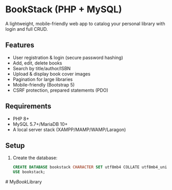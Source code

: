 # BookStack (PHP + MySQL)

A lightweight, mobile-friendly web app to catalog your personal library with login and full CRUD.

## Features
- User registration & login (secure password hashing)
- Add, edit, delete books
- Search by title/author/ISBN
- Upload & display book cover images
- Pagination for large libraries
- Mobile-friendly (Bootstrap 5)
- CSRF protection, prepared statements (PDO)

## Requirements
- PHP 8+
- MySQL 5.7+/MariaDB 10+
- A local server stack (XAMPP/MAMP/WAMP/Laragon)

## Setup
1) Create the database:
   ```sql
   CREATE DATABASE bookstack CHARACTER SET utf8mb4 COLLATE utf8mb4_unicode_ci;
   USE bookstack;
#   M y _ B o o k _ L i b r a r y  
 